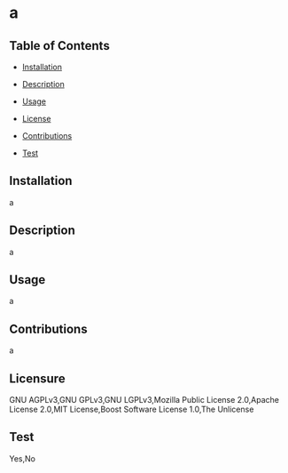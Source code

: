 # a

## Table of Contents 

* [Installation](#Installation)

* [Description](#Description)

* [Usage](#Usage)

* [License](#Contributions)

* [Contributions](#Licensure)

* [Test](#Test)

## Installation 

a
    
## Description 

a
    
## Usage

a

## Contributions

a

## Licensure 

GNU AGPLv3,GNU GPLv3,GNU LGPLv3,Mozilla Public License 2.0,Apache License 2.0,MIT License,Boost Software License 1.0,The Unlicense

## Test

Yes,No
